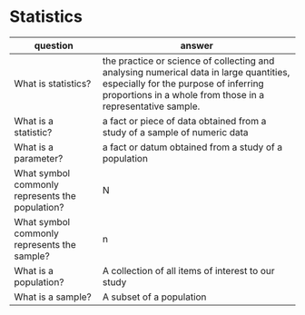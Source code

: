Statistics
==========

| question | answer |
| ----- | ------ |
| What is statistics? | the practice or science of collecting and analysing numerical data in large quantities, especially for the purpose of inferring proportions in a whole from those in a representative sample. |
| What is a statistic? | a fact or piece of data obtained from a study of a sample of numeric data |
| What is a parameter? | a fact or datum obtained from a study of a population |  
| What symbol commonly represents the population? | N |
| What symbol commonly represents the sample? | n |
| What is a population? | A collection of all items of interest to our study |
| What is a sample? | A subset of a population |

